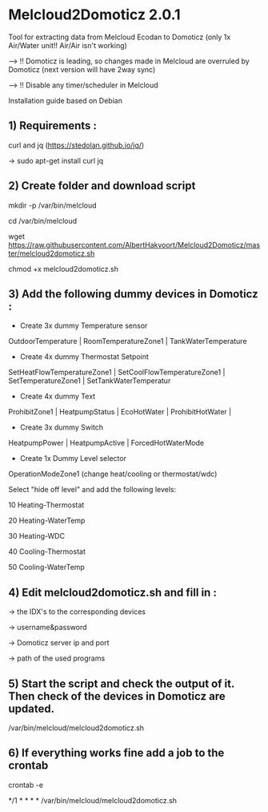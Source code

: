 # Melcloud2Domoticz 2.0.1

Tool for extracting data from Melcloud Ecodan to Domoticz (only 1x Air/Water unit!! Air/Air isn't working)

--> !! Domoticz is leading, so changes made in Melcloud are overruled by Domoticz (next version will have 2way sync)

--> !! Disable any timer/scheduler in Melcloud

Installation guide based on Debian

## 1) Requirements :

curl and jq (https://stedolan.github.io/jq/)

-> sudo apt-get install curl jq

## 2) Create folder and download script

mkdir -p /var/bin/melcloud

cd /var/bin/melcloud

wget https://raw.githubusercontent.com/AlbertHakvoort/Melcloud2Domoticz/master/melcloud2domoticz.sh

chmod +x melcloud2domoticz.sh



## 3) Add the following dummy devices in Domoticz :

- Create 3x dummy Temperature sensor

OutdoorTemperature | RoomTemperatureZone1 | TankWaterTemperature

- Create 4x dummy Thermostat Setpoint

SetHeatFlowTemperatureZone1 | SetCoolFlowTemperatureZone1 | SetTemperatureZone1 | SetTankWaterTemperatur

- Create 4x dummy Text

ProhibitZone1 | HeatpumpStatus | EcoHotWater | ProhibitHotWater | 

- Create 3x dummy Switch

HeatpumpPower | HeatpumpActive | ForcedHotWaterMode

- Create 1x Dummy Level selector

OperationModeZone1 (change heat/cooling or thermostat/wdc)

Select "hide off level" and add the following levels:

10	Heating-Thermostat

20	Heating-WaterTemp
 	
30	Heating-WDC

40	Cooling-Thermostat
	
50	Cooling-WaterTemp


## 4) Edit melcloud2domoticz.sh and fill in : 

-> the IDX's to the corresponding devices 

-> username&password

-> Domoticz server ip and port

-> path of the used programs


## 5) Start the script and check the output of it. Then check of the devices in Domoticz are updated.

/var/bin/melcloud/melcloud2domoticz.sh

## 6) If everything works fine add a job to the crontab

crontab -e

  */1 * * * *   /var/bin/melcloud/melcloud2domoticz.sh
  
